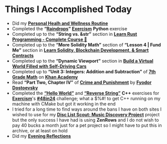 # Things I Accomplished Today

- Did my **[Personal Healh and Wellness Routine](../../../routines/personal-health-and-wellness-routine-2024-week-5.md)**
- Completed the **“[Raindrops](https://exercism.org/tracks/python/exercises/raindrops)”** **[Exercism](https://exercism.org)** **Python** exercise
- Completed up to the **“String vs. &str”** section in **[Learn Rust Programming - Complete Course 🦀](https://www.youtube.com/watch?v=BpPEoZW5IiY)**
- Completed up to the **“More Solidity Math”** section of **“Lesson 4 | Fund Me”** section in **[Learn Solidity, Blockchain Development, & Smart Contracts](https://www.youtube.com/watch?v=umepbfKp5rI)**
- Completed up to the **“Dynamic Viewport”** section in **[Build a Virtual World Filled with Self-Driving Cars](https://www.youtube.com/watch?v=5iHejdqYIa8)**
- Completed up to **“Unit 3: Integers: Addition and Subtraction”** of **[7th Grade Math](https://www.khanacademy.org/math/cc-seventh-grade-math)** on **[Khan Academy](https://www.khanacademy.org)**
- Read **“Part Two, Chapter IV”** of **[Crime and Punishment](https://www.goodreads.com/book/show/7144.Crime_and_Punishment)** by **[Fyodor Dostoevsky](https://www.goodreads.com/author/show/3137322.Fyodor_Dostoevsky)**
- Completed the **[“Hello World”](https://exercism.org/tracks/cpp/exercises/hello-world)** and **[“Reverse String”](https://exercism.org/tracks/cpp/exercises/reverse-string)** **C++** exercises for **[Exercism](https://exercism.org)**'s **[#48in24](https://exercism.org/challenges/48in24)** challenge; what a $%#! to get C++ running on my machine with CMake but got it working in the end
- I tried for a long time to find ways around the bans I have on both sites I wished to use for my **[Disc List Scout: Music Discovery Project](https://github.com/evorhard/Disc-List-Scout--Music-Discovery)** project but the only success I have had is using **ZenRows** and I do not wish to pay 40 bucks a month just for a pet project so I might have to put this in archive, or at least on hold
- Did my **[Evening Reflections](../../../routines/evening-reflections.md)**
